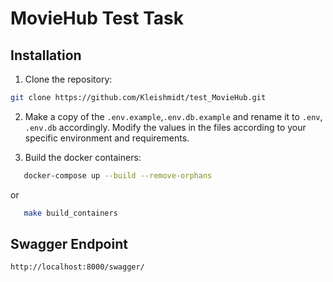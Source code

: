 # MovieHub Test Task

## Installation

1. Clone the repository:

```sh
git clone https://github.com/Kleishmidt/test_MovieHub.git
```

2. Make a copy of the `.env.example`,`.env.db.example`  and rename it to `.env`, `.env.db` accordingly.
   Modify the values in the files according to your specific environment and requirements.

3. Build the docker containers:

```sh
   docker-compose up --build --remove-orphans
```

or

```sh
   make build_containers
```


## Swagger Endpoint

```sh
http://localhost:8000/swagger/
```